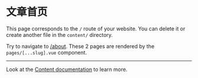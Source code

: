 # 文章首页

This page corresponds to the `/` route of your website. You can delete it or create another file in the `content/` directory.

Try to navigate to [/about](/article/about). These 2 pages are rendered by the `pages/[...slug].vue` component.

---

Look at the [Content documentation](https://content.nuxtjs.org/) to learn more.
